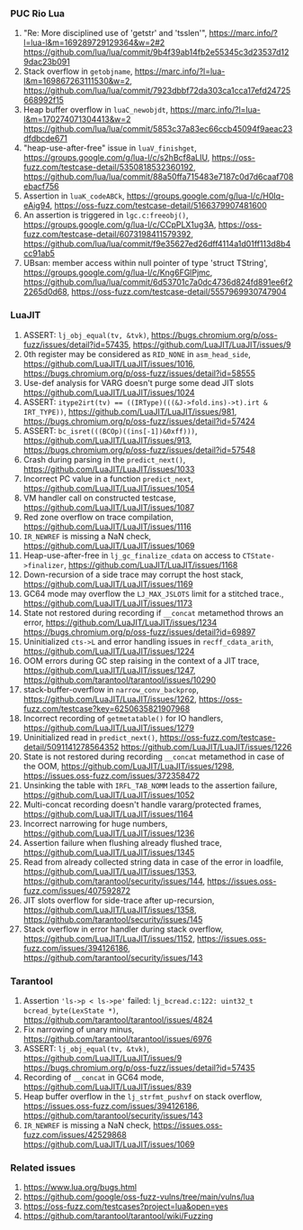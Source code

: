 ### PUC Rio Lua

1. "Re: More disciplined use of 'getstr' and 'tsslen'",
   https://marc.info/?l=lua-l&m=169289729129364&w=2#2
   https://github.com/lua/lua/commit/9b4f39ab14fb2e55345c3d23537d129dac23b091
1. Stack overflow in `getobjname`,
   https://marc.info/?l=lua-l&m=169867263111530&w=2,
   https://github.com/lua/lua/commit/7923dbbf72da303ca1cca17efd24725668992f15
1. Heap buffer overflow in `luaC_newobjdt`,
   https://marc.info/?l=lua-l&m=170274071304413&w=2
   https://github.com/lua/lua/commit/5853c37a83ec66ccb45094f9aeac23dfdbcde671
1. "heap-use-after-free" issue in `luaV_finishget`,
   https://groups.google.com/g/lua-l/c/s2hBcf8aLIU,
   https://oss-fuzz.com/testcase-detail/5350818532360192,
   https://github.com/lua/lua/commit/88a50ffa715483e7187c0d7d6caaf708ebacf756
1. Assertion in `luaK_codeABCk`,
   https://groups.google.com/g/lua-l/c/H0Iq-eAig94,
   https://oss-fuzz.com/testcase-detail/5166379907481600
1. An assertion is triggered in `lgc.c:freeobj()`,
   https://groups.google.com/g/lua-l/c/CCpPLX1ug3A,
   https://oss-fuzz.com/testcase-detail/6073198411579392,
   https://github.com/lua/lua/commit/f9e35627ed26dff4114a1d01ff113d8b4cc91ab5
1. UBsan: member access within null pointer of type 'struct TString',
   https://groups.google.com/g/lua-l/c/Kng6FGlPjmc,
   https://github.com/lua/lua/commit/6d53701c7a0dc4736d824fd891ee6f22265d0d68,
   https://oss-fuzz.com/testcase-detail/5557969930747904

### LuaJIT

1. ASSERT: `lj_obj_equal(tv, &tvk)`,
   https://bugs.chromium.org/p/oss-fuzz/issues/detail?id=57435,
   https://github.com/LuaJIT/LuaJIT/issues/9
1. 0th register may be considered as `RID_NONE` in `asm_head_side`,
   https://github.com/LuaJIT/LuaJIT/issues/1016,
   https://bugs.chromium.org/p/oss-fuzz/issues/detail?id=58555
1. Use-def analysis for VARG doesn't purge some dead JIT slots
   https://github.com/LuaJIT/LuaJIT/issues/1024
1. ASSERT: `itype2irt(tv) == ((IRType)(((&J->fold.ins)->t).irt & IRT_TYPE))`,
   https://github.com/LuaJIT/LuaJIT/issues/981,
   https://bugs.chromium.org/p/oss-fuzz/issues/detail?id=57424
1. ASSERT: `bc_isret(((BCOp)((ins[-1])&0xff)))`,
   https://github.com/LuaJIT/LuaJIT/issues/913,
   https://bugs.chromium.org/p/oss-fuzz/issues/detail?id=57548
1. Crash during parsing in the `predict_next()`,
   https://github.com/LuaJIT/LuaJIT/issues/1033
1. Incorrect PC value in a function `predict_next`,
   https://github.com/LuaJIT/LuaJIT/issues/1054
1. VM handler call on constructed testcase,
   https://github.com/LuaJIT/LuaJIT/issues/1087
1. Red zone overflow on trace compilation,
   https://github.com/LuaJIT/LuaJIT/issues/1116
1. `IR_NEWREF` is missing a NaN check,
   https://github.com/LuaJIT/LuaJIT/issues/1069
1. Heap-use-after-free in `lj_gc_finalize_cdata` on access to `CTState->finalizer`,
   https://github.com/LuaJIT/LuaJIT/issues/1168
1. Down-recursion of a side trace may corrupt the host stack,
   https://github.com/LuaJIT/LuaJIT/issues/1169
1. GC64 mode may overflow the `LJ_MAX_JSLOTS` limit for a stitched trace.,
   https://github.com/LuaJIT/LuaJIT/issues/1173
1. State not restored during recording if `__concat` metamethod throws an error,
   https://github.com/LuaJIT/LuaJIT/issues/1234
   https://bugs.chromium.org/p/oss-fuzz/issues/detail?id=69897
1. Uninitialized `cts->L` and error handling issues in `recff_cdata_arith`,
   https://github.com/LuaJIT/LuaJIT/issues/1224
1. OOM errors during GC step raising in the context of a JIT trace,
   https://github.com/LuaJIT/LuaJIT/issues/1247,
   https://github.com/tarantool/tarantool/issues/10290
1. stack-buffer-overflow in `narrow_conv_backprop`,
   https://github.com/LuaJIT/LuaJIT/issues/1262,
   https://oss-fuzz.com/testcase?key=6250635821907968
1. Incorrect recording of `getmetatable()` for IO handlers,
   https://github.com/LuaJIT/LuaJIT/issues/1279
1. Uninitialized read in `predict_next()`,
   https://oss-fuzz.com/testcase-detail/5091141278564352
   https://github.com/LuaJIT/LuaJIT/issues/1226
1. State is not restored during recording `__concat` metamethod in case of the OOM,
   https://github.com/LuaJIT/LuaJIT/issues/1298,
   https://issues.oss-fuzz.com/issues/372358472
1. Unsinking the table with `IRFL_TAB_NOMM` leads to the assertion failure,
   https://github.com/LuaJIT/LuaJIT/issues/1052
1. Multi-concat recording doesn't handle vararg/protected frames,
   https://github.com/LuaJIT/LuaJIT/issues/1164
1. Incorrect narrowing for huge numbers,
   https://github.com/LuaJIT/LuaJIT/issues/1236
1. Assertion failure when flushing already flushed trace,
   https://github.com/LuaJIT/LuaJIT/issues/1345
1. Read from already collected string data in case of the error in loadfile,
   https://github.com/LuaJIT/LuaJIT/issues/1353,
   https://github.com/tarantool/security/issues/144,
   https://issues.oss-fuzz.com/issues/407592872
1. JIT slots overflow for side-trace after up-recursion,
   https://github.com/LuaJIT/LuaJIT/issues/1358,
   https://github.com/tarantool/security/issues/145
1. Stack overflow in error handler during stack overflow,
   https://github.com/LuaJIT/LuaJIT/issues/1152,
   https://issues.oss-fuzz.com/issues/394126186,
   https://github.com/tarantool/security/issues/143

### Tarantool

1. Assertion `'ls->p < ls->pe'` failed: `lj_bcread.c:122: uint32_t bcread_byte(LexState *)`,
   https://github.com/tarantool/tarantool/issues/4824
1. Fix narrowing of unary minus,
   https://github.com/tarantool/tarantool/issues/6976
1. ASSERT: `lj_obj_equal(tv, &tvk)`,
   https://github.com/LuaJIT/LuaJIT/issues/9
   https://bugs.chromium.org/p/oss-fuzz/issues/detail?id=57435
1. Recording of `__concat` in GC64 mode,
   https://github.com/LuaJIT/LuaJIT/issues/839
1. Heap buffer overflow in the `lj_strfmt_pushvf` on stack overflow,
   https://issues.oss-fuzz.com/issues/394126186,
   https://github.com/tarantool/security/issues/143
1. `IR_NEWREF` is missing a NaN check,
   https://issues.oss-fuzz.com/issues/42529868
   https://github.com/LuaJIT/LuaJIT/issues/1069

### Related issues

1. https://www.lua.org/bugs.html
1. https://github.com/google/oss-fuzz-vulns/tree/main/vulns/lua
1. https://oss-fuzz.com/testcases?project=lua&open=yes
1. https://github.com/tarantool/tarantool/wiki/Fuzzing
